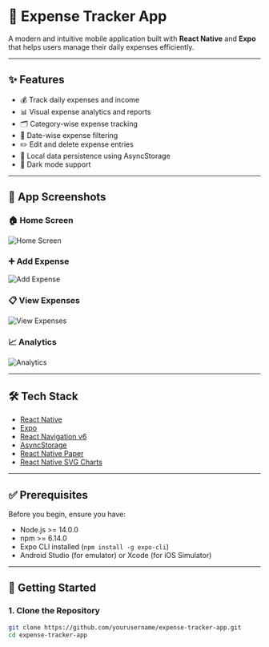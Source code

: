 # 💸 Expense Tracker App

A modern and intuitive mobile application built with **React Native** and **Expo** that helps users manage their daily expenses efficiently.

---

## ✨ Features

- 💰 Track daily expenses and income  
- 📊 Visual expense analytics and reports  
- 🗂️ Category-wise expense tracking  
- 📅 Date-wise expense filtering  
- ✏️ Edit and delete expense entries  
- 💾 Local data persistence using AsyncStorage  
- 🌙 Dark mode support

---

## 📱 App Screenshots

### 🏠 Home Screen  
![Home Screen](./assets/screenshots/home.png)

### ➕ Add Expense  
![Add Expense](./assets/screenshots/addexpense.png)

### 📋 View Expenses  
![View Expenses](./assets/screenshots/viewexpenses.png)

### 📈 Analytics  
![Analytics](./assets/screenshots/analytics.png)

---

## 🛠️ Tech Stack

- [React Native](https://reactnative.dev/)
- [Expo](https://expo.dev/)
- [React Navigation v6](https://reactnavigation.org/)
- [AsyncStorage](https://react-native-async-storage.github.io/async-storage/)
- [React Native Paper](https://callstack.github.io/react-native-paper/)
- [React Native SVG Charts](https://github.com/JesperLekland/react-native-svg-charts)

---

## ✅ Prerequisites

Before you begin, ensure you have:

- Node.js >= 14.0.0  
- npm >= 6.14.0  
- Expo CLI installed (`npm install -g expo-cli`)  
- Android Studio (for emulator) or Xcode (for iOS Simulator)

---

## 🚀 Getting Started

### 1. Clone the Repository

```bash
git clone https://github.com/yourusername/expense-tracker-app.git
cd expense-tracker-app
